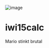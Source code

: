 ![image](https://github.com/nkay/iwi15calc/workflows/JavaCI/badge.svg)


# iwi15calc
Mario stinkt brutal